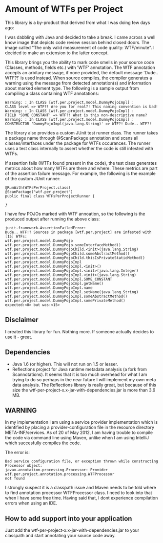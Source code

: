 Amount of WTFs per Project
==========================
This library is a by-product that derived from what I was doing few days ago:

I was dabbling with Java and decided to take a break. I came across a well know image that 
depicts code review session behind closed doors. The image called "The only valid measurement of code 
quality: WTF/minute". I decided to make an extension to the latter concept.

This library brings you the ability to mark code smells in your source code (Classes, methods, fields etc.) 
with 'WTF' annotation. The WTF annotation accepts an arbitary message, if none provided, the default
message 'Dude.. WTF?!' is used instead. When source compiles, the compiler generates a warning using the message from detected 
annotation(s) and information about marked element type. The following is a sample output from compiling a class 
containing WTF annotations:

	Warning: : In CLASS [wtf.per.project.model.DummyPojoImpl] :
	CLASS level => WTF?! Are you for real?! This naming convention is bad!
	Warning: : In CLASS [wtf.per.project.model.DummyPojoImpl] :
	FIELD 'SOME_CONSTANT' => WTF?! What is this non-descriptive name?
	Warning: : In CLASS [wtf.per.project.model.DummyPojoImpl] :
	CONSTRUCTOR 'DummyPojoImpl(java.lang.String)' => WTF?! Dude.. WTF?!

The library also provides a custom JUnit test runner class. The runner takes a package name through @ScanPackage
annotation and scans all classes/interfaces under the package for WTFs occurances. The runner uses a test class 
internally to assert whether the code is still infested with WTFs. 

If assertion fails (WTFs found present in the code), the test class generates metrics about how many WTFs are there 
and where. These metrics are part of the assertion failure message. For example, the following is the example of 
the custom JUnit runner:

	@RunWith(WTFsPerProject.class) 
	@ScanPackage("wtf.per.project")
	public final class WTFsPerProjectRunner {
	
	}

I have few POJOs marked with WTF annoation, so the following is the produced output after running the above class:

	junit.framework.AssertionFailedError:
	Dude.. WTF!? Sources in package [wtf.per.project] are infested with [15] WTFs:
	wtf.per.project.model.DummyPojo
	wtf.per.project.model.DummyPojo.someInterfaceMethod()
	wtf.per.project.model.DummyPojoChild.<init>(java.lang.String)
	wtf.per.project.model.DummyPojoChild.someAbstractMethod()
	wtf.per.project.model.DummyPojoChild.thisIsPrivateStaticMethod()
	wtf.per.project.model.DummyPojoImpl
	wtf.per.project.model.DummyPojoImpl.<init>()
	wtf.per.project.model.DummyPojoImpl.<init>(java.lang.Integer)
	wtf.per.project.model.DummyPojoImpl.<init>(java.lang.String) 
	wtf.per.project.model.DummyPojoImpl.SOME_CONSTANT
	wtf.per.project.model.DummyPojoImpl.getName()
	wtf.per.project.model.DummyPojoImpl.name
	wtf.per.project.model.DummyPojoImpl.setName(java.lang.String)
	wtf.per.project.model.DummyPojoImpl.someAbstractMethod()
	wtf.per.project.model.DummyPojoImpl.somePrivateMethod() 
	expected:<0> but was:<15>

Disclaimer
----------
I created this library for fun. Nothing more. If someone actually decides to use it - great.

Dependencies
------------
* Java 1.6 (or higher). This will not run on 1.5 or lesser.
* Reflections project for Java runtime metadata analysis (a fork from Scannotations). It seems that it is too much 
overhead for what I am trying to do so perhaps in the near future I will implement my own meta data analysis. The
Reflections library is really great, but because of this size the wtf-per-project-x.x-jar-with-dependencies.jar is more 
than 3.6 MB. 

WARNING
-------
In my implementation I am using a service provider implementation which is identified by placing a 
provider-configuration file in the resource directory META-INF/services. As of 20 of May 2012, I am having trouble to
compile the code via command line using Maven, unlike when I am using IntelliJ which succesfully compiles the code.

The error is:

	Bad service configuration file, or exception thrown while constructing Processor object: 
	javax.annotation.processing.Processor: Provider wtf.per.project.annotation.processing.WTFProcessor 
	not found

I strongly suspect it is a classpath issue and Maven needs to be told where to find annotation processor 
WTFProcessor class. I need to look into that when I have some free time. Having said that, I dont experience 
compilation errors when using an IDE.

How to add support into your application
----------------------------------------
Just add the wtf-per-project-x.x-jar-with-dependencies.jar to your classpath and start annotating your source code away.

